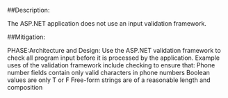 ##Description:

The ASP.NET application does not use an input validation framework.



##Mitigation:


PHASE:Architecture and Design:
Use the ASP.NET validation framework to check all program input before it is processed by the application. Example uses of the validation framework include checking to ensure that: Phone number fields contain only valid characters in phone numbers Boolean values are only T or F Free-form strings are of a reasonable length and composition

